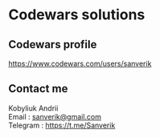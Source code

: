 Codewars solutions
====================================
## Codewars profile
https://www.codewars.com/users/sanverik
## Contact me
Kobyliuk Andrii <br/>
Email : [sanverik@gmail.com](mailto:sanverik@gmail.com) <br/>
Telegram : https://t.me/Sanverik